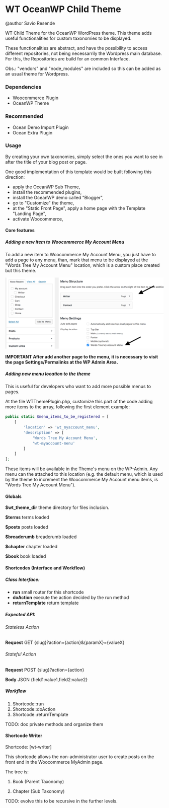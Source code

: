 WT OceanWP Child Theme
=================

@author Savio Resende

WT Child Theme for the OceanWP WordPress theme. This theme adds useful functionalities for custom taxonomies to be displayed.

These functionalities are abstract, and have the possibility to access different repositories, not being necessarrily the Wordpress main database. For this, the Repositories are build for an common Interface.

Obs.: "vendors" and "node_modules" are included so this can be added as an usual theme for Wordpress.

### Dependencies

- Woocommerce Plugin
- OceanWP Theme

### Recommended

- Ocean Demo Import Plugin
- Ocean Extra Plugin

### Usage

By creating your own taxonomies, simply select the ones you want to see in after the title of your blog post or page.

One good implementation of this template would be built following this direction:

- apply the OceanWP Sub Theme,
- install the recommended plugins,
- install the OceanWP demo called "Blogger",
- go to "Customize" the theme,
- at the "Static Front Page", apply a home page with the Template "Landing Page",
- activate Woocommerce,

#### Core features

##### Adding a new item to Woocommerce My Account Menu

To add a new item to Woocommerce My Account Menu, you just have to add a page to any menu, than, mark that menu to be displayed at the "Words Tree My Account Menu" location, which is a custom place created but this theme.

![Adding item to menu](/image_add_page.png)

**IMPORTANT After add another page to the menu, it is necessary to visit the page Settings/Permalinks at the WP Admin Area.**

##### Adding new menu location to the theme

This is useful for developers who want to add more possible menus to pages.

At the file WTThemePlugin.php, customize this part of the code adding more items to the array, following the first element example:

```php
public static $menu_items_to_be_registered = [
    [
        'location' => 'wt_myaccount_menu',
        'description' => [
            'Words Tree My Account Menu',
            'wt-myaccount-menu'
        ]
    ]
];
```

These items will be available in the Theme's menu on the WP-Admin. Any menu can the attached to this location (e.g. the default menu, which is used by the theme to increment the Woocommerce My Account menu items, is "Words Tree My Account Menu").


#### Globals

**$wt_theme_dir** theme directory for files inclusion.

**$terms** terms loaded

**$posts** posts loaded

**$breadcrumb** breadcrumb loaded

**$chapter** chapter loaded

**$book** book loaded


#### Shortcodes (Interface and Workflow)

##### Class Interface:

- **run** small router for this shortcode
- **doAction** execute the action decided by the run method
- **returnTemplate** return template

##### Expected API:

###### Stateless Action

**Request** GET {slug}?action={action}&{paramX}={valueX}

###### Stateful Action

**Request** POST {slug}?action={action}

**Body** JSON {field1:value1,field2:value2}


##### Workflow

1. Shortcode::run
2. Shortcode::doAction
3. Shortcode::returnTemplate

TODO: doc private methods and organize them


#### Shortcode Writer

Shortcode: [wt-writer]

This shortcode allows the non-administrator user to create posts on the front end in the Woocommerce MyAdmin page.

The tree is:

1. Book (Parent Taxonomy)

2. Chapter (Sub Taxonomy)

TODO: evolve this to be recursive in the further levels. 